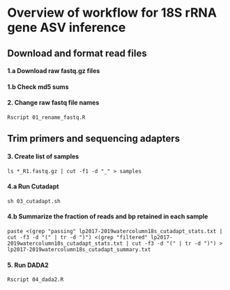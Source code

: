 # Overview of workflow for 18S rRNA gene ASV inference

## Download and format read files
#### 1.a Download raw fastq.gz files
#### 1.b Check md5 sums 
#### 2. Change raw fastq file names
    Rscript 01_rename_fastq.R

## Trim primers and sequencing adapters
#### 3. Create list of samples
    ls *_R1.fastq.gz | cut -f1 -d "_" > samples
#### 4.a Run Cutadapt
    sh 03_cutadapt.sh
#### 4.b Summarize the fraction of reads and bp retained in each sample
    paste <(grep "passing" lp2017-2019watercolumn18s_cutadapt_stats.txt | cut -f3 -d "(" | tr -d ")") <(grep "filtered" lp2017-2019watercolumn18s_cutadapt_stats.txt | cut -f3 -d "(" | tr -d ")") > lp2017-2019watercolumn18s_cutadapt_summary.txt

#### 5. Run DADA2
    Rscript 04_dada2.R
